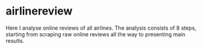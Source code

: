 # airlinereview
Here I analyse online reviews of all airlines. The analysis consists of 8 steps, starting from scraping raw online reviews all the way to presenting main results.
